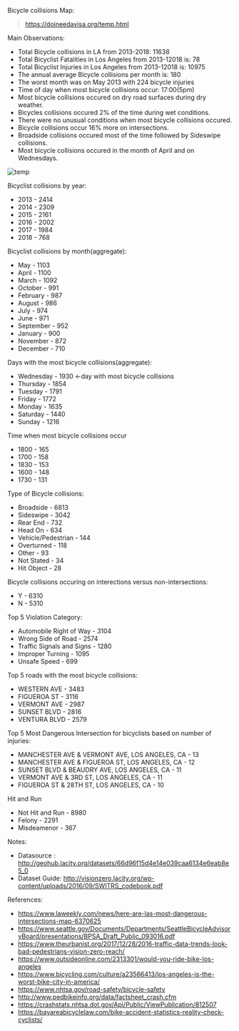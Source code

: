 Bicycle collisions Map: 
>https://doineedavisa.org/temp.html

Main Observations:
- Total Bicycle collisions in LA from 2013-2018: 11638
- Total Bicyclist Fatalities in Los Angeles from 2013-12018 is: 78
- Total Bicyclist Injuries in Los Angeles from 2013-12018 is: 10975
- The annual average Bicycle collisions per month is: 180
- The worst month was on May 2013 with 224 bicycle injuries
- Time of day when most bicycle collisions occur: 17:00(5pm)
- Most bicycle collisions occured on dry road surfaces during dry weather. 
- Bicycles collisions occured 2% of the time during wet conditions. 
- There were no unusual conditions when most bicycle collisions occured.
- Bicycle collisions occur 16% more on intersections.
- Broadside collisions occured most of the time followed by Sideswipe collisions.
- Most bicycle collisions occured in the month of April and on Wednesdays.

![temp]('la_bike.png')

Bicyclist collisions by year: 
- 2013    - 2414 
- 2014    - 2309
- 2015    - 2161
- 2016    - 2002
- 2017    - 1984
- 2018    -  768

Bicyclist collisions by month(aggregate): 
- May          - 1103
- April        - 1100
- March        - 1092
- October      -  991
- February     -  987
- August       -  986
- July         -  974
- June         -  971
- September    -  952
- January      -  900
- November     -  872
- December     -  710

Days with the most bicycle collisions(aggregate):
- Wednesday    - 1930 <-day with most bicycle collisions
- Thursday     - 1854
- Tuesday      - 1791
- Friday       - 1772
- Monday       - 1635
- Saturday     - 1440
- Sunday       - 1216

Time when most bicycle collisions occur
- 1800    - 165
- 1700    - 158
- 1830    - 153
- 1600    - 148
- 1730    - 131

Type of Bicycle collisions:
- Broadside            - 6813
- Sideswipe            - 3042
- Rear End             -  732
- Head On              -  634
- Vehicle/Pedestrian   -  144
- Overturned           -  118
- Other                -   93
- Not Stated           -   34
- Hit Object           -   28

Bicycle collisions occuring on interections versus non-intersections:
- Y    - 6310
- N    - 5310

Top 5 Violation Category:
- Automobile Right of Way                                       - 3104
- Wrong Side of Road                                            - 2574
- Traffic Signals and Signs                                     - 1280
- Improper Turning                                              - 1095
- Unsafe Speed                                                  -  699

Top 5 roads with the most bicycle collisions:
- WESTERN AVE      - 3483
- FIGUEROA ST      - 3116
- VERMONT AVE      - 2987
- SUNSET BLVD      - 2816
- VENTURA BLVD     - 2579

Top 5 Most Dangerous Intersection for bicyclists based on number of injuries:
- MANCHESTER AVE & VERMONT AVE, LOS ANGELES, CA    - 13
- MANCHESTER AVE & FIGUEROA ST, LOS ANGELES, CA    - 12
- SUNSET BLVD & BEAUDRY AVE, LOS ANGELES, CA       - 11
- VERMONT AVE & 3RD ST, LOS ANGELES, CA            - 11
- FIGUEROA ST & 28TH ST, LOS ANGELES, CA           - 10

Hit and Run
- Not Hit and Run   - 8980
- Felony            - 2291
- Misdeamenor       -  367



Notes:
- Datasource : http://geohub.lacity.org/datasets/66d96f15d4e14e039caa6134e6eab8e5_0
- Dataset Guide: http://visionzero.lacity.org/wp-content/uploads/2016/09/SWITRS_codebook.pdf

References:
- https://www.laweekly.com/news/here-are-las-most-dangerous-intersections-map-6370625
- https://www.seattle.gov/Documents/Departments/SeattleBicycleAdvisoryBoard/presentations/BPSA_Draft_Public_093016.pdf
- https://www.theurbanist.org/2017/12/28/2016-traffic-data-trends-look-bad-pedestrians-vision-zero-reach/
- https://www.outsideonline.com/2313301/would-you-ride-bike-los-angeles
- https://www.bicycling.com/culture/a23566413/los-angeles-is-the-worst-bike-city-in-america/
- https://www.nhtsa.gov/road-safety/bicycle-safety
- http://www.pedbikeinfo.org/data/factsheet_crash.cfm
- https://crashstats.nhtsa.dot.gov/Api/Public/ViewPublication/812507
- https://bayareabicyclelaw.com/bike-accident-statistics-reality-check-cyclists/

